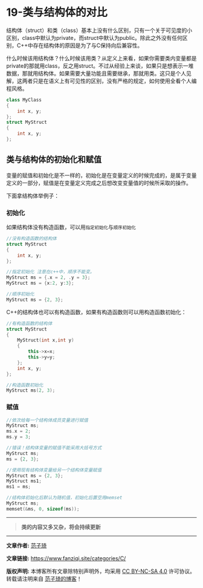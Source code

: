 # 19-类与结构体的对比

结构体（struct）和类（class）基本上没有什么区别，只有一个关于可见度的小区别，class中默认为private，而struct中默认为public。除此之外没有任何区别，C++中存在结构体的原因是为了与C保持向后兼容性。

什么时候该用结构体？什么时候该用类？从定义上来看，如果你需要类内变量都是private的那就用class，反之用struct。不过从经验上来谈，如果只是想表示一堆数据，那就用结构体。如果需要大量功能且需要继承，那就用类。这只是个人见解，这两者只是在语义上有可见性的区别，没有严格的规定，如何使用全看个人编程风格。

```cpp
class MyClass
{
	int x, y;
};
struct MyStruct
{
	int x, y;
}; 
```

## 类与结构体的初始化和赋值

变量的赋值和初始化是不一样的，初始化是在变量定义的时候完成的，是属于变量定义的一部分，赋值是在变量定义完成之后想改变变量值的时候所采取的操作。

下面拿结构体举例子：

### 初始化

如果结构体没有构造函数，可以用`指定初始化`与`顺序初始化`

```cpp
//没有构造函数的结构体
struct MyStruct
{
	int x, y;
};

//指定初始化 注意在c++中，顺序不能变。
MyStruct ms = {.x = 2, .y = 3};
MyStruct ms = {x:2, y:3};

//顺序初始化
MyStruct ms = {2, 3};
```

C++的结构体也可以有构造函数，如果有构造函数则可以用构造函数初始化：

```cpp
//有构造函数的结构体
struct MyStruct
{
    MyStruct(int x,int y)
	{
		this->x=x;
		this->y=y;
	};
	int x, y;
};

//构造函数初始化
MyStruct ms(2, 3);
```

### 赋值

```cpp
//依次给每一个结构体成员变量进行赋值
MyStruct ms;
ms.x = 2;
ms.y = 3;

//错误！结构体变量的赋值不能采用大括号方式
MyStruct ms;
ms = {2, 3};

//使用现有结构体变量给另一个结构体变量赋值
MyStruct ms = {2, 3};
MyStruct ms1;
ms1 = ms;

//结构体初始化后默认为随机值，初始化后置空用memset
MyStruct ms;
memset(&ms, 0, sizeof(ms));
```

------

> **类的内容又多又杂，将会持续更新**

------

**文章作者:** [范子琦](https://github.com/fan-ziqi)

**文章链接:** https://www.fanziqi.site/categories/C/

**版权声明:** 本博客所有文章除特别声明外，均采用 [CC BY-NC-SA 4.0](https://creativecommons.org/licenses/by-nc-sa/4.0/) 许可协议。转载请注明来自 [范子琦的博客](http://www.fanziqi.site/)！